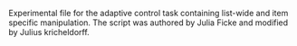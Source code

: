 Experimental file for the adaptive control task containing list-wide and item specific manipulation. The script was authored by Julia Ficke and modified by Julius kricheldorff.
